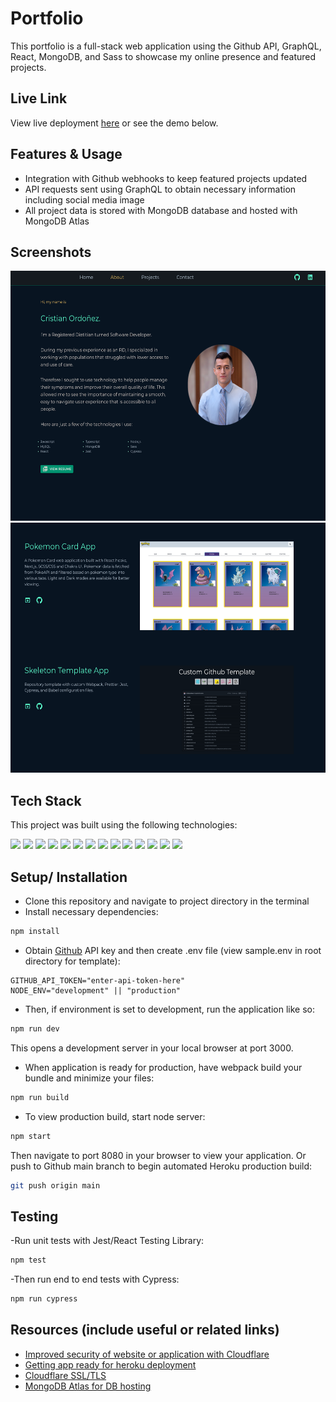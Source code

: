 # Portfolio

This portfolio is a full-stack web application using the Github API, GraphQL, React, MongoDB, and Sass to showcase my online presence and featured projects.

## Live Link

View live deployment [here](www.cristianordonezrd.com) or see the demo below.

## Features & Usage

-  Integration with Github webhooks to keep featured projects updated
-  API requests sent using GraphQL to obtain necessary information including social media image
-  All project data is stored with MongoDB database and hosted with MongoDB Atlas

## Screenshots

<img src="./public/about-section.jpg" height='400px' >
<img src="./public/project-section.jpg" height='400px' >

## Tech Stack

This project was built using the following technologies:

<img src="https://img.shields.io/badge/React-20232A?style=for-the-badge&logo=react&logoColor=61DAFB" />
<img src="https://img.shields.io/badge/Express.js-000000?style=for-the-badge&logo=express&logoColor=white" />
<img src="https://img.shields.io/badge/MongoDB-4EA94B?style=for-the-badge&logo=mongodb&logoColor=white" />
<img src="https://img.shields.io/badge/Node.js-339933?style=for-the-badge&logo=nodedotjs&logoColor=white" />
<img src="https://img.shields.io/badge/GraphQl-E10098?style=for-the-badge&logo=graphql&logoColor=white" />
<img src="https://img.shields.io/badge/JavaScript-323330?style=for-the-badge&logo=javascript&logoColor=F7DF1E" />
<img src="https://img.shields.io/badge/Sass-CC6699?style=for-the-badge&logo=sass&logoColor=white" />
<img src="https://img.shields.io/badge/CSS3-1572B6?style=for-the-badge&logo=css3&logoColor=white" />
<img src="https://img.shields.io/badge/prettier-1A2C34?style=for-the-badge&logo=prettier&logoColor=F7BA3E" />
<img src="https://img.shields.io/badge/Webpack-8DD6F9?style=for-the-badge&logo=Webpack&logoColor=white" />
<img src="https://img.shields.io/badge/Babel-F9DC3E?style=for-the-badge&logo=babel&logoColor=white" />
<img src="https://img.shields.io/badge/Material%20UI-007FFF?style=for-the-badge&logo=mui&logoColor=white" />
<img src="https://img.shields.io/badge/Jest-C21325?style=for-the-badge&logo=jest&logoColor=white" />
<img src="https://img.shields.io/badge/Cypress-17202C?style=for-the-badge&logo=cypress&logoColor=white" />

## Setup/ Installation

-  Clone this repository and navigate to project directory in the terminal
-  Install necessary dependencies:

```bash
npm install
```

-  Obtain [Github](https://github.com/) API key and then create .env file (view sample.env in root directory for template):

```env
GITHUB_API_TOKEN="enter-api-token-here"
NODE_ENV="development" || "production"
```

-  Then, if environment is set to development, run the application like so:

```bash
npm run dev
```

This opens a development server in your local browser at port 3000.

-  When application is ready for production, have webpack build your bundle and minimize your files:

```bash
npm run build
```

-  To view production build, start node server:

```bash
npm start
```

Then navigate to port 8080 in your browser to view your application. Or push to Github main branch to begin automated Heroku production build:

```bash
git push origin main
```

## Testing

-Run unit tests with Jest/React Testing Library:

```bash
npm test
```

-Then run end to end tests with Cypress:

```bash
npm run cypress
```

## Resources (include useful or related links)

-  [Improved security of website or application with Cloudflare](https://www.cloudflare.com/)
-  [Getting app ready for heroku deployment](https://devcenter.heroku.com/articles/preparing-a-codebase-for-heroku-deployment)
-  [Cloudflare SSL/TLS](https://www.cloudflare.com/ssl/)
-  [MongoDB Atlas for DB hosting](https://www.mongodb.com/cloud/atlas/lp/try2?utm_content=rlsavisitor&utm_source=google&utm_campaign=gs_americas_uscan_search_core_brand_atlas_desktop_rlsa&utm_term=mongodb%20atlas&utm_medium=cpc_paid_search&utm_ad=e&utm_ad_campaign_id=14291004479&adgroup=128837427307&gclid=Cj0KCQjwhqaVBhCxARIsAHK1tiOPiMcUkWIb4qkCZ0XPpMXPyTg6LjP9Lj2WYlgis6eT9VkGFFiK0B4aArHFEALw_wcB)
